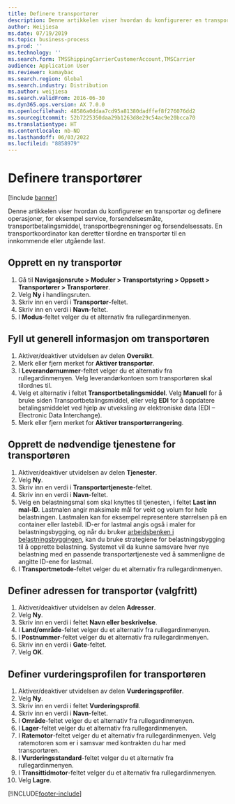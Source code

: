 ```yaml
---
title: Definere transportører
description: Denne artikkelen viser hvordan du konfigurerer en transportør og definere operasjoner, for eksempel service, forsendelsesmåte, transportbetalingsmiddel, transportbegrensninger og forsendelsessats.
author: Weijiesa
ms.date: 07/19/2019
ms.topic: business-process
ms.prod: ''
ms.technology: ''
ms.search.form: TMSShippingCarrierCustomerAccount,TMSCarrier
audience: Application User
ms.reviewer: kamaybac
ms.search.region: Global
ms.search.industry: Distribution
ms.author: weijiesa
ms.search.validFrom: 2016-06-30
ms.dyn365.ops.version: AX 7.0.0
ms.openlocfilehash: 48586a0ddaa7cd95a81380dadffef8f276076dd2
ms.sourcegitcommit: 52b7225350daa29b1263d8e29c54ac9e20bcca70
ms.translationtype: HT
ms.contentlocale: nb-NO
ms.lasthandoff: 06/03/2022
ms.locfileid: "8858979"
---
```

# <a name="set-up-shipping-carriers"></a>Definere transportører

[!include [banner](../../includes/banner.md)]

Denne artikkelen viser hvordan du konfigurerer en transportør og definere operasjoner, for eksempel service, forsendelsesmåte, transportbetalingsmiddel, transportbegrensninger og forsendelsessats. En transportkoordinator kan deretter tilordne en transportør til en innkommende eller utgående last.

## <a name="create-a-new-shipping-carrier"></a>Opprett en ny transportør

1. Gå til **Navigasjonsrute > Moduler > Transportstyring > Oppsett > Transportører > Transportører**.
2. Velg **Ny** i handlingsruten.
3. Skriv inn en verdi i **Transportør**-feltet.
4. Skriv inn en verdi i **Navn**-feltet.
5. I **Modus**-feltet velger du et alternativ fra rullegardinmenyen.

## <a name="fill-in-the-general-information-for-the-shipping-carrier"></a>Fyll ut generell informasjon om transportøren

1. Aktiver/deaktiver utvidelsen av delen **Oversikt**.
2. Merk eller fjern merket for **Aktiver transportør**.
3. I **Leverandørnummer**-feltet velger du et alternativ fra rullegardinmenyen. Velg leverandørkontoen som transportøren skal tilordnes til.  
4. Velg et alternativ i feltet **Transportbetalingsmiddel**. Velg **Manuell** for å bruke siden Transportbetalingsmiddel, eller velg **EDI** for å oppdatere betalingsmiddelet ved hjelp av utveksling av elektroniske data (EDI – Electronic Data Interchange).  
5. Merk eller fjern merket for **Aktiver transportørrangering**.

## <a name="create-the-necessary-services-for-the-shipping-carrier"></a>Opprett de nødvendige tjenestene for transportøren

1. Aktiver/deaktiver utvidelsen av delen **Tjenester**.
2. Velg **Ny**.
3. Skriv inn en verdi i **Transportørtjeneste**-feltet.
4. Skriv inn en verdi i **Navn**-feltet.
5. Velg en belastningsmal som skal knyttes til tjenesten, i feltet **Last inn mal-ID**. Lastmalen angir maksimale mål for vekt og volum for hele belastningen. Lastmalen kan for eksempel representere størrelsen på en container eller lastebil. ID-er for lastmal angis også i maler for belastningsbygging, og når du bruker [arbeidsbenken i belastningsbyggingen](load-building-workbench.md), kan du bruke strategiene for belastningsbygging til å opprette belastning. Systemet vil da kunne samsvare hver nye belastning med en passende transportørtjeneste ved å sammenligne de angitte ID-ene for lastmal.
6. I **Transportmetode**-feltet velger du et alternativ fra rullegardinmenyen.

## <a name="set-up-the-address-for-the-carrier-optional"></a>Definer adressen for transportør (valgfritt)

1. Aktiver/deaktiver utvidelsen av delen **Adresser**.
2. Velg **Ny**.
3. Skriv inn en verdi i feltet **Navn eller beskrivelse**.
4. I **Land/område**-feltet velger du et alternativ fra rullegardinmenyen.
5. I **Postnummer**-feltet velger du et alternativ fra rullegardinmenyen.
6. Skriv inn en verdi i **Gate**-feltet.
7. Velg **OK**.

## <a name="set-up-the-rating-profile-for-the-shipping-carrier"></a>Definer vurderingsprofilen for transportøren

1. Aktiver/deaktiver utvidelsen av delen **Vurderingsprofiler**.
2. Velg **Ny**.
3. Skriv inn en verdi i feltet **Vurderingsprofil**.
4. Skriv inn en verdi i **Navn**-feltet.
5. I **Område**-feltet velger du et alternativ fra rullegardinmenyen.
6. I **Lager**-feltet velger du et alternativ fra rullegardinmenyen.
7. I **Ratemotor**-feltet velger du et alternativ fra rullegardinmenyen. Velg ratemotoren som er i samsvar med kontrakten du har med transportøren.  
8. I **Vurderingsstandard**-feltet velger du et alternativ fra rullegardinmenyen.
9. I **Transittidmotor**-feltet velger du et alternativ fra rullegardinmenyen.
10. Velg **Lagre**.



[!INCLUDE[footer-include](../../../includes/footer-banner.md)]